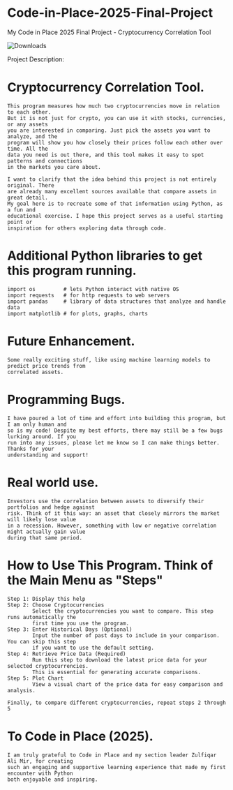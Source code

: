# Code-in-Place-2025-Final-Project
My Code in Place 2025 Final Project - Cryptocurrency Correlation Tool

![Downloads](https://img.shields.io/github/downloads/JeoffreyR/Code-in-Place-2025-Final-Project/v1.0.0/total)

Project Description:

# Cryptocurrency Correlation Tool.
    This program measures how much two cryptocurrencies move in relation to each other.
    But it is not just for crypto, you can use it with stocks, currencies, or any assets
    you are interested in comparing. Just pick the assets you want to analyze, and the
    program will show you how closely their prices follow each other over time. All the
    data you need is out there, and this tool makes it easy to spot patterns and connections
    in the markets you care about.

    I want to clarify that the idea behind this project is not entirely original. There
    are already many excellent sources available that compare assets in great detail.
    My goal here is to recreate some of that information using Python, as a fun and
    educational exercise. I hope this project serves as a useful starting point or
    inspiration for others exploring data through code.

# Additional Python libraries to get this program running.
    import os         # lets Python interact with native OS
    import requests   # for http requests to web servers
    import pandas     # library of data structures that analyze and handle data
    import matplotlib # for plots, graphs, charts

# Future Enhancement.
    Some really exciting stuff, like using machine learning models to predict price trends from
    correlated assets.

# Programming Bugs.
    I have poured a lot of time and effort into building this program, but I am only human and
    so is my code! Despite my best efforts, there may still be a few bugs lurking around. If you
    run into any issues, please let me know so I can make things better. Thanks for your
    understanding and support!

# Real world use.
    Investors use the correlation between assets to diversify their portfolios and hedge against
    risk. Think of it this way: an asset that closely mirrors the market will likely lose value
    in a recession. However, something with low or negative correlation might actually gain value
    during that same period.

# How to Use This Program. Think of the Main Menu as "Steps"

    Step 1: Display this help
    Step 2: Choose Cryptocurrencies
            Select the cryptocurrencies you want to compare. This step runs automatically the
            first time you use the program.
    Step 3: Enter Historical Days (Optional)
            Input the number of past days to include in your comparison. You can skip this step
            if you want to use the default setting.
    Step 4: Retrieve Price Data (Required)
            Run this step to download the latest price data for your selected cryptocurrencies.
            This is essential for generating accurate comparisons.
    Step 5: Plot Chart
            View a visual chart of the price data for easy comparison and analysis.

    Finally, to compare different cryptocurrencies, repeat steps 2 through 5

# To Code in Place (2025).
    I am truly grateful to Code in Place and my section leader Zulfiqar Ali Mir, for creating
    such an engaging and supportive learning experience that made my first encounter with Python
    both enjoyable and inspiring.

